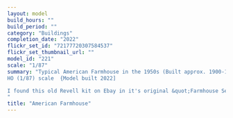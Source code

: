 ```yaml
---
layout: model
build_hours: ""
build_period: ""
category: "Buildings"
completion_date: "2022"
flickr_set_id: "72177720307584537"
flickr_set_thumbnail_url: ""
model_id: "221"
scale: "1/87"
summary: "Typical American Farmhouse in the 1950s (Built approx. 1900-1920s),
HO (1/87) scale  {Model built 2022]

I found this old Revell kit on Ebay in it's original &quot;Farmhouse Set&quot; packaging. The kit was tooled in 1958 and is of remarkably good quality. I chose to build it because I liked the look of the building, and because the kit is over 60 years old. I changed all the window frames with aftermarket replacements.
"
title: "American Farmhouse"
---
```



